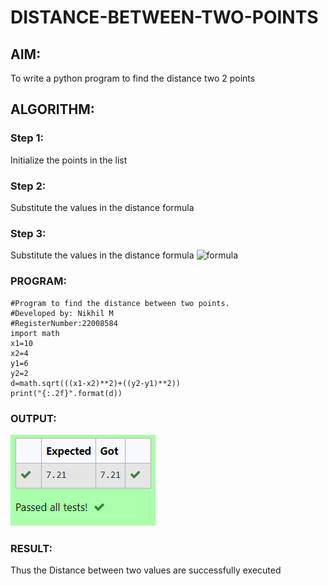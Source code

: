 # DISTANCE-BETWEEN-TWO-POINTS

## AIM:
To write a python program to find the distance two 2 points
## ALGORITHM:
### Step 1: 
Initialize the points in the list
### Step 2:
Substitute the values in the distance formula 
### Step 3: 
Substitute the values in the distance formula  ![formula](/formula.jpg)
### PROGRAM:
```
#Program to find the distance between two points.
#Developed by: Nikhil M
#RegisterNumber:22008584
import math
x1=10
x2=4
y1=6
y2=2
d=math.sqrt(((x1-x2)**2)+((y2-y1)**2))
print("{:.2f}".format(d))
```
### OUTPUT:
![OUTPUT](/Screenshot_20230118_091751.png)


### RESULT:
Thus the Distance between two values are successfully executed